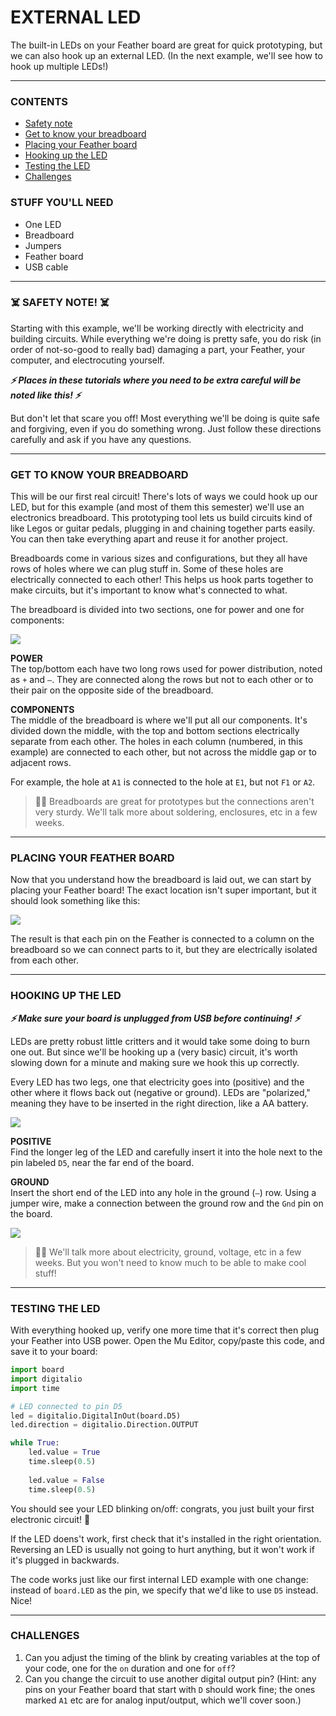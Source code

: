 # EXTERNAL LED

The built-in LEDs on your Feather board are great for quick prototyping, but we can also hook up an external LED. (In the next example, we'll see how to hook up multiple LEDs!)

***

### CONTENTS  

* [Safety note](#%EF%B8%8F-safety-note-%EF%B8%8F)  
* [Get to know your breadboard](#get-to-know-your-breadboard)  
* [Placing your Feather board](#placing-your-feather-board)  
* [Hooking up the LED](#hooking-up-the-led)  
* [Testing the LED](#testing-the-led)  
* [Challenges](#challenges)  

### STUFF YOU'LL NEED  

* One LED  
* Breadboard  
* Jumpers  
* Feather board  
* USB cable  

***

### ☠️ SAFETY NOTE! ☠️  
Starting with this example, we'll be working directly with electricity and building circuits. While everything we're doing is pretty safe, you do risk (in order of not-so-good to really bad) damaging a part, your Feather, your computer, and electrocuting yourself.

***⚡️ Places in these tutorials where you need to be extra careful will be noted like this! ⚡️***

But don't let that scare you off! Most everything we'll be doing is quite safe and forgiving, even if you do something wrong. Just follow these directions carefully and ask if you have any questions.

***

### GET TO KNOW YOUR BREADBOARD  
This will be our first real circuit! There's lots of ways we could hook up our LED, but for this example (and most of them this semester) we'll use an electronics breadboard. This prototyping tool lets us build circuits kind of like Legos or guitar pedals, plugging in and chaining together parts easily. You can then take everything apart and reuse it for another project.

Breadboards come in various sizes and configurations, but they all have rows of holes where we can plug stuff in. Some of these holes are electrically connected to each other! This helps us hook parts together to make circuits, but it's important to know what's connected to what. 

The breadboard is divided into two sections, one for power and one for components:

![](Images/BreadboardLayout.png)

**POWER**  
The top/bottom each have two long rows used for power distribution, noted as `+` and `–`. They are connected along the rows but not to each other or to their pair on the opposite side of the breadboard.

**COMPONENTS**  
The middle of the breadboard is where we'll put all our components. It's divided down the middle, with the top and bottom sections electrically separate from each other. The holes in each column (numbered, in this example) are connected to each other, but not across the middle gap or to adjacent rows.

For example, the hole at `A1` is connected to the hole at `E1`, but not `F1` or `A2`.

> 🙋‍♀️ Breadboards are great for prototypes but the connections aren't very sturdy. We'll talk more about soldering, enclosures, etc in a few weeks.

***

### PLACING YOUR FEATHER BOARD  
Now that you understand how the breadboard is laid out, we can start by placing your Feather board! The exact location isn't super important, but it should look something like this:

![](Images/FeatherOnBreadboard.png)

The result is that each pin on the Feather is connected to a column on the breadboard so we can connect parts to it, but they are electrically isolated from each other.

***

### HOOKING UP THE LED  
***⚡️ Make sure your board is unplugged from USB before continuing! ⚡️***

LEDs are pretty robust little critters and it would take some doing to burn one out. But since we'll be hooking up a (very basic) circuit, it's worth slowing down for a minute and making sure we hook this up correctly. 

Every LED has two legs, one that electricity goes into (positive) and the other where it flows back out (negative or ground). LEDs are "polarized," meaning they have to be inserted in the right direction, like a AA battery.

![](Images/LED-Orientation.png)

**POSITIVE**  
Find the longer leg of the LED and carefully insert it into the hole next to the pin labeled `D5`, near the far end of the board.

**GROUND**  
Insert the short end of the LED into any hole in the ground (`–`) row. Using a jumper wire, make a connection between the ground row and the `Gnd` pin on the board.

![](Images/ExternalLED.png)

> 🙋‍♀️ We'll talk more about electricity, ground, voltage, etc in a few weeks. But you won't need to know much to be able to make cool stuff!

***

### TESTING THE LED  
With everything hooked up, verify one more time that it's correct then plug your Feather into USB power. Open the Mu Editor, copy/paste this code, and save it to your board:

```python
import board
import digitalio
import time

# LED connected to pin D5
led = digitalio.DigitalInOut(board.D5)
led.direction = digitalio.Direction.OUTPUT

while True:
    led.value = True
    time.sleep(0.5)
    
    led.value = False
    time.sleep(0.5)
```

You should see your LED blinking on/off: congrats, you just built your first electronic circuit! 🎉

If the LED doens't work, first check that it's installed in the right orientation. Reversing an LED is usually not going to hurt anything, but it won't work if it's plugged in backwards.

The code works just like our first internal LED example with one change: instead of `board.LED` as the pin, we specify that we'd like to use `D5` instead. Nice!

***

### CHALLENGES  

1. Can you adjust the timing of the blink by creating variables at the top of your code, one for the `on` duration and one for `off`?  
2. Can you change the circuit to use another digital output pin? (Hint: any pins on your Feather board that start with `D` should work fine; the ones marked `A1` etc are for analog input/output, which we'll cover soon.)  

